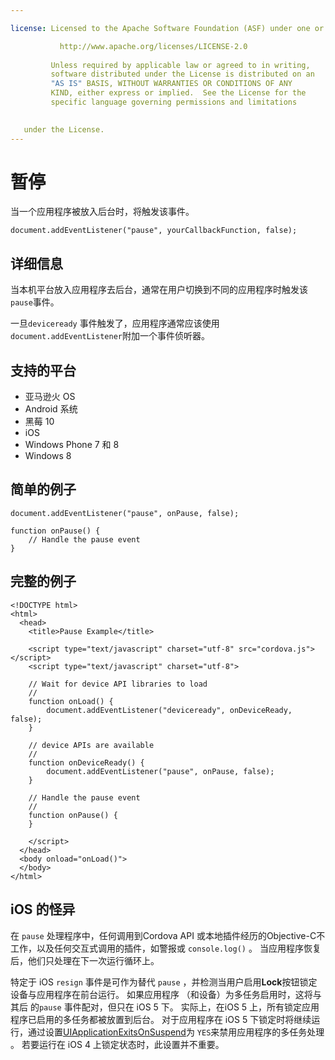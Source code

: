 ```yaml
---

license: Licensed to the Apache Software Foundation (ASF) under one or more contributor license agreements. See the NOTICE file distributed with this work for additional information regarding copyright ownership. The ASF licenses this file to you under the Apache License, Version 2.0 (the "License"); you may not use this file except in compliance with the License. You may obtain a copy of the License at

           http://www.apache.org/licenses/LICENSE-2.0
    
         Unless required by applicable law or agreed to in writing,
         software distributed under the License is distributed on an
         "AS IS" BASIS, WITHOUT WARRANTIES OR CONDITIONS OF ANY
         KIND, either express or implied.  See the License for the
         specific language governing permissions and limitations
    

   under the License.
---
```


# 暂停

当一个应用程序被放入后台时，将触发该事件。

    document.addEventListener("pause", yourCallbackFunction, false);
    

## 详细信息

当本机平台放入应用程序去后台，通常在用户切换到不同的应用程序时触发该`pause`事件。

一旦`deviceready` 事件触发了，应用程序通常应该使用 `document.addEventListener`附加一个事件侦听器。

## 支持的平台

*   亚马逊火 OS
*   Android 系统
*   黑莓 10
*   iOS
*   Windows Phone 7 和 8
*   Windows 8

## 简单的例子

    document.addEventListener("pause", onPause, false);
    
    function onPause() {
        // Handle the pause event
    }
    

## 完整的例子

    <!DOCTYPE html>
    <html>
      <head>
        <title>Pause Example</title>
    
        <script type="text/javascript" charset="utf-8" src="cordova.js"></script>
        <script type="text/javascript" charset="utf-8">
    
        // Wait for device API libraries to load
        //
        function onLoad() {
            document.addEventListener("deviceready", onDeviceReady, false);
        }
    
        // device APIs are available
        //
        function onDeviceReady() {
            document.addEventListener("pause", onPause, false);
        }
    
        // Handle the pause event
        //
        function onPause() {
        }
    
        </script>
      </head>
      <body onload="onLoad()">
      </body>
    </html>
    

## iOS 的怪异

在 `pause` 处理程序中，任何调用到Cordova API 或本地插件经历的Objective-C不工作，以及任何交互式调用的插件，如警报或 `console.log()` 。 当应用程序恢复后，他们只处理在下一次运行循环上。

特定于 iOS `resign` 事件是可作为替代 `pause` ，并检测当用户启用**Lock**按钮锁定设备与应用程序在前台运行。 如果应用程序 （和设备）为多任务启用时，这将与其后 的`pause` 事件配对，但只在 iOS 5 下。 实际上，在iOS 5 上，所有锁定应用程序已启用的多任务都被放置到后台。 对于应用程序在 iOS 5 下锁定时将继续运行，通过设置[UIApplicationExitsOnSuspend][1]为 `YES`来禁用应用程序的多任务处理 。 若要运行在 iOS 4 上锁定状态时，此设置并不重要。

 [1]: http://developer.apple.com/library/ios/#documentation/general/Reference/InfoPlistKeyReference/Articles/iPhoneOSKeys.html